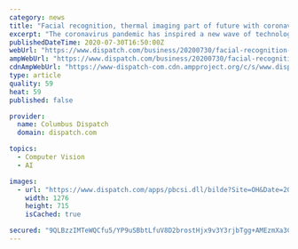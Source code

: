```yaml
---
category: news
title: "Facial recognition, thermal imaging part of future with coronavirus"
excerpt: "The coronavirus pandemic has inspired a new wave of technology closely tied to Ohio businesses, including thermal imaging and facial recognition software"
publishedDateTime: 2020-07-30T16:50:00Z
webUrl: "https://www.dispatch.com/business/20200730/facial-recognition--thermal-imaging-part-of-future-with-coronavirus"
ampWebUrl: "https://www.dispatch.com/business/20200730/facial-recognition-thermal-imaging-part-of-future-with-coronavirus?template=ampart"
cdnAmpWebUrl: "https://www-dispatch-com.cdn.ampproject.org/c/s/www.dispatch.com/business/20200730/facial-recognition-thermal-imaging-part-of-future-with-coronavirus?template=ampart"
type: article
quality: 59
heat: 59
published: false

provider:
  name: Columbus Dispatch
  domain: dispatch.com

topics:
  - Computer Vision
  - AI

images:
  - url: "https://www.dispatch.com/apps/pbcsi.dll/bilde?Site=OH&Date=20200730&Category=BUSINESS&ArtNo=200739920&Ref=AR"
    width: 1276
    height: 715
    isCached: true

secured: "9QLBzzIMTeWQCfu5/YP9uSBbtLfuV8D2brostHjx9v3Y3rjbTgg+AMEzmXa3CPpGPO5FP06x3WsQdGhVGn1tCtIi0XkLRwBaHBBkWiaxjCX0dlV4fhNmES6nKJPdSALtMJTgRxiuI2rRP3JO4NG1r37Hn57BnlyCdmfqYWbvN6ars9PY/IUhjtRMxVqkxjilbrIsUqop/dVbNZimQoHhowzLJH+2dFUlfApZlSYAe+06saZrtNd+4IDmLkr/ZcH3972P20gCj0zHeP5iThotvOCurBZOQORaXqOrh6+etvMZPRru6LwdKae2kBTSPRZOf2Nyq2VHCdPEPKoIgR7dEA==;D02CUAk1rNwWheK4lSzF2A=="
---
```


